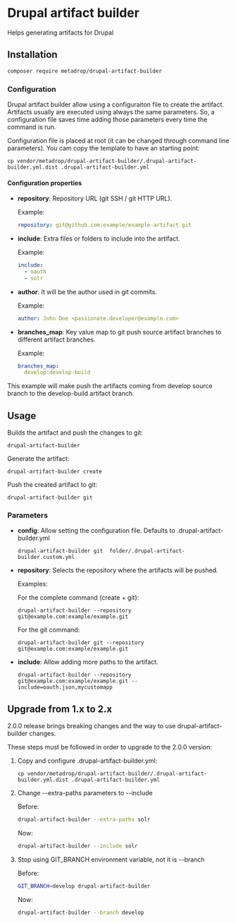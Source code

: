 # Drupal artifact builder

Helps generating artifacts for Drupal

## Installation

```bash
composer require metadrop/drupal-artifact-builder
```

### Configuration

Drupal artifact builder allow using a configuraiton file to create the artifact.
Artifacts usually are executed using always the same parameters. So, a configuration
file saves time adding those parameters every time the command is run.

Configuration file is placed at root (it can be changed through command line parameters). You cam copy the template
to have an starting point:

```
cp vendor/metadrop/drupal-artifact-builder/.drupal-artifact-builder.yml.dist .drupal-artifact-builder.yml
```

#### Configuration properties

- **repository**: Repository URL (git SSH / git HTTP URL).

    Example:
    ```yaml
    repository: git@github.com:example/example-artifact.git
    ```

- **include**: Extra files or folders to include into the artifact.

    Example:
    ```yaml
    include:
      - oauth
      - solr
    ```

- **author**: It will be the author used in git commits.

    Example:
    ```yaml
    author: John Doe <passionate.developer@example.com>
    ```

- **branches_map**: Key value map to git push source artifact branches to different artifact branches.

    Example:
    ```yaml
    branches_map:
      develop:develop-build
    ```

This example will make push the artifacts coming from develop source branch to the develop-build artifact branch.

## Usage

Builds the artifact and push the changes to git:

```
drupal-artifact-builder
```

Generate the artifact:

```
drupal-artifact-builder create
```

Push the created artifact to git:

```
drupal-artifact-builder git
```

### Parameters


- **config**: Allow setting the configuration file. Defaults to .drupal-artifact-builder.yml

    ```
    drupal-artifact-builder git  folder/.drupal-artifact-builder.custom.yml
    ```


- **repository**: Selects the repository where the artifacts will be pushed.

    Examples:

    For the complete command (create + git):
    ```
    drupal-artifact-builder --repository git@example.com:example/example.git
    ```

    For the git command:
    ```
    drupal-artifact-builder git --repository git@example.com:example/example.git
    ```


- **include**: Allow adding more paths to the artifact.

    ```
    drupal-artifact-builder --repository git@example.com:example/example.git --include=oauth.json,mycustomapp
    ```

## Upgrade from 1.x to 2.x

2.0.0 release brings breaking changes and the way to use drupal-artifact-builder changes.

These steps must be followed in order to upgrade to the 2.0.0 version:

1. Copy and configure .drupal-artifact-builder.yml:

    ```
    cp vendor/metadrop/drupal-artifact-builder/.drupal-artifact-builder.yml.dist .drupal-artifact-builder.yml
    ```

2. Change --extra-paths parameters to --include

    Before:

    ```bash
    drupal-artifact-builder --extra-paths solr
   ```

   Now:

   ```bash
   drupal-artifact-builder --include solr
   ```

3. Stop using GIT_BRANCH environment variable, not it is --branch

   Before:

   ```bash
   GIT_BRANCH=develop drupal-artifact-builder
   ```

   Now:

   ```bash
   drupal-artifact-builder --branch develop
   ```
